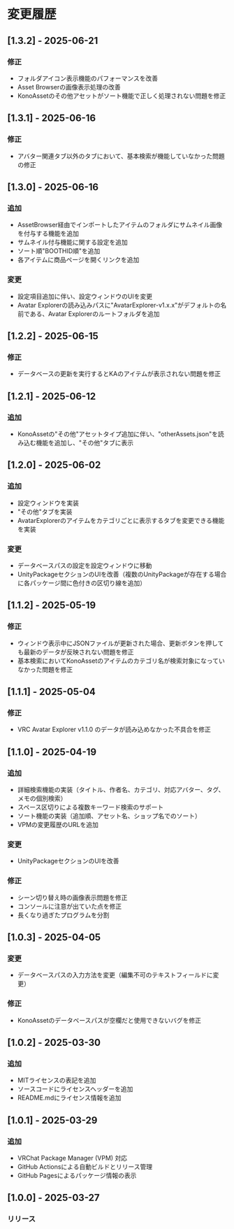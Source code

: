 # 変更履歴

## [1.3.2] - 2025-06-21

### 修正
- フォルダアイコン表示機能のパフォーマンスを改善
- Asset Browserの画像表示処理の改善
- KonoAssetのその他アセットがソート機能で正しく処理されない問題を修正

## [1.3.1] - 2025-06-16

### 修正
- アバター関連タブ以外のタブにおいて、基本検索が機能していなかった問題の修正

## [1.3.0] - 2025-06-16

### 追加
- AssetBrowser経由でインポートしたアイテムのフォルダにサムネイル画像を付与する機能を追加
- サムネイル付与機能に関する設定を追加
- ソート順"BOOTHID順"を追加
- 各アイテムに商品ページを開くリンクを追加

### 変更
- 設定項目追加に伴い、設定ウィンドウのUIを変更
- Avatar Explorerの読み込みパスに"AvatarExplorer-v1.x.x"がデフォルトの名前である、Avatar Explorerのルートフォルダを追加

## [1.2.2] - 2025-06-15

### 修正
- データベースの更新を実行するとKAのアイテムが表示されない問題を修正

## [1.2.1] - 2025-06-12

### 追加
- KonoAssetの"その他"アセットタイプ追加に伴い、"otherAssets.json"を読み込む機能を追加し、"その他"タブに表示

## [1.2.0] - 2025-06-02

### 追加
- 設定ウィンドウを実装
- "その他"タブを実装
- AvatarExplorerのアイテムをカテゴリごとに表示するタブを変更できる機能を実装

### 変更
- データベースパスの設定を設定ウィンドウに移動
- UnityPackageセクションのUIを改善（複数のUnityPackageが存在する場合に各パッケージ間に色付きの区切り線を追加）

## [1.1.2] - 2025-05-19

### 修正
- ウィンドウ表示中にJSONファイルが更新された場合、更新ボタンを押しても最新のデータが反映されない問題を修正
- 基本検索においてKonoAssetのアイテムのカテゴリ名が検索対象になっていなかった問題を修正

## [1.1.1] - 2025-05-04

### 修正
- VRC Avatar Explorer v1.1.0 のデータが読み込めなかった不具合を修正

## [1.1.0] - 2025-04-19

### 追加
- 詳細検索機能の実装（タイトル、作者名、カテゴリ、対応アバター、タグ、メモの個別検索）
- スペース区切りによる複数キーワード検索のサポート
- ソート機能の実装（追加順、アセット名、ショップ名でのソート）
- VPMの変更履歴のURLを追加

### 変更
- UnityPackageセクションのUIを改善

### 修正
- シーン切り替え時の画像表示問題を修正
- コンソールに注意が出ていた点を修正
- 長くなり過ぎたプログラムを分割

## [1.0.3] - 2025-04-05

### 変更
- データベースパスの入力方法を変更（編集不可のテキストフィールドに変更）

### 修正
- KonoAssetのデータベースパスが空欄だと使用できないバグを修正

## [1.0.2] - 2025-03-30

### 追加
- MITライセンスの表記を追加
- ソースコードにライセンスヘッダーを追加
- README.mdにライセンス情報を追加

## [1.0.1] - 2025-03-29

### 追加
- VRChat Package Manager (VPM) 対応
- GitHub Actionsによる自動ビルドとリリース管理
- GitHub Pagesによるパッケージ情報の表示

## [1.0.0] - 2025-03-27

### リリース
